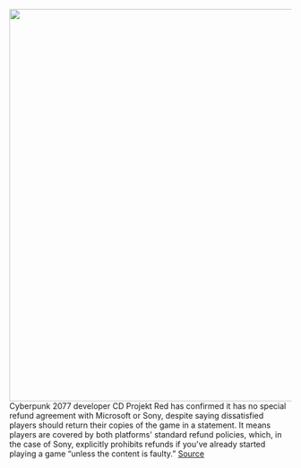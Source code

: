 <img src='https://cdn.vox-cdn.com/thumbor/HqCzBsIt2di02KxshFWxcY_GaKw=/0x0:800x450/1200x800/filters:focal(336x161:464x289)/cdn.vox-cdn.com/uploads/chorus_image/image/68516542/cyberpunk_2077_800.0.jpg' width='700px' /><br/>
Cyberpunk 2077 developer CD Projekt Red has confirmed it has no special refund agreement with Microsoft or Sony, despite saying dissatisfied players should return their copies of the game in a statement. It means players are covered by both platforms' standard refund policies, which, in the case of Sony, explicitly prohibits refunds if you've already started playing a game “unless the content is faulty.”
<a href='https://www.theverge.com/2020/12/15/22176279/cyberpunk-2077-performance-issues-refunds-microsoft-sony-ps4-xbox-one'> Source <a/>